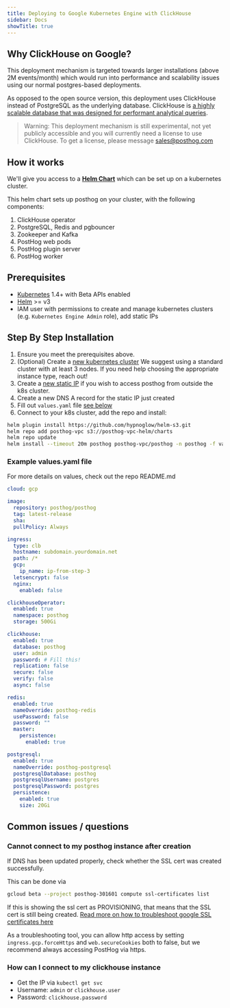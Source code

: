 ```yaml
---
title: Deploying to Google Kubernetes Engine with ClickHouse
sidebar: Docs
showTitle: true
---
```


## Why ClickHouse on Google?

This deployment mechanism is targeted towards larger installations (above 2M events/month) which would run into performance and scalability issues using our normal postgres-based deployments.

As opposed to the open source version, this deployment uses ClickHouse instead of PostgreSQL as the underlying database. ClickHouse is [a highly scalable database that was designed for performant analytical queries](https://clickhouse.tech/).

> Warning: This deployment mechanism is still experimental, not yet publicly accessible and you will currently need a license to use ClickHouse. To get a license, please message [sales@posthog.com](mailto:sales@posthog.com)

## How it works

We'll give you access to a **[Helm Chart](https://helm.sh)** which can be set up on a kubernetes cluster.

This helm chart sets up posthog on your cluster, with the following components:
1. ClickHouse operator
1. PostgreSQL, Redis and pgbouncer
1. Zookeeper and Kafka
1. PostHog web pods
1. PostHog plugin server
1. PostHog worker


## Prerequisites

- [Kubernetes](http://kubernetes.io) 1.4+ with Beta APIs enabled
- [Helm](https://helm.sh) >= v3
- IAM user with permissions to create and manage kubernetes clusters (e.g. `Kubernetes Engine Admin` role), add static IPs


## Step By Step Installation

1. Ensure you meet the prerequisites above.
1. (Optional) Create a [new kubernetes cluster](https://console.cloud.google.com/kubernetes/list)
    We suggest using a standard cluster with at least 3 nodes. If you need help choosing the appropriate instance type, reach out!
1. Create a [new static IP](https://console.cloud.google.com/networking/addresses/list) if you wish to access posthog from
    outside the k8s cluster.
1. Create a new DNS A record for the static IP just created
1. Fill out `values.yaml` file [see below](#example-values.yaml)
1. Connect to your k8s cluster, add the repo and install:

```bash
helm plugin install https://github.com/hypnoglow/helm-s3.git
helm repo add posthog-vpc s3://posthog-vpc-helm/charts
helm repo update
helm install --timeout 20m posthog posthog-vpc/posthog -n posthog -f values.yaml
```

### Example values.yaml file

For more details on values, check out the repo README.md

```yaml
cloud: gcp

image:
  repository: posthog/posthog
  tag: latest-release
  sha:
  pullPolicy: Always

ingress:
  type: clb
  hostname: subdomain.yourdomain.net
  path: /*
  gcp:
    ip_name: ip-from-step-3
  letsencrypt: false
  nginx:
    enabled: false

clickhouseOperator:
  enabled: true
  namespace: posthog
  storage: 500Gi

clickhouse:
  enabled: true
  database: posthog
  user: admin
  password: # Fill this!
  replication: false
  secure: false
  verify: false
  async: false

redis:
  enabled: true
  nameOverride: posthog-redis
  usePassword: false
  password: ""
  master:
    persistence:
      enabled: true

postgresql:
  enabled: true
  nameOverride: posthog-postgresql
  postgresqlDatabase: posthog
  postgresqlUsername: postgres
  postgresqlPassword: postgres
  persistence:
    enabled: true
    size: 20Gi
```

## Common issues / questions

### Cannot connect to my posthog instance after creation

If DNS has been updated properly, check whether the SSL cert was created successfully.

This can be done via

```bash
gcloud beta --project posthog-301601 compute ssl-certificates list
```

If this is showing the ssl cert as PROVISIONING, that means that the SSL cert is still being created. [Read more on how to troubleshoot google SSL certificates here](https://cloud.google.com/load-balancing/docs/ssl-certificates/troubleshooting)

As a troubleshooting tool, you can allow http access by setting `ingress.gcp.forceHttps` and `web.secureCookies` both to false, but we recommend always accessing PostHog via https.

### How can I connect to my clickhouse instance

- Get the IP via `kubectl get svc`
- Username: `admin` or `clickhouse.user`
- Password: `clickhouse.password`

